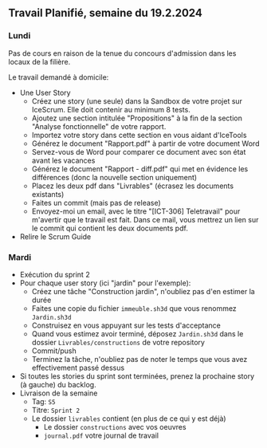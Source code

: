 ## Travail Planifié, semaine du 19.2.2024

### Lundi 

Pas de cours en raison de la tenue du concours d'admission dans les locaux de la filière.

Le travail demandé à domicile:

- Une User Story
  - Créez une story (une seule) dans la Sandbox de votre projet sur IceScrum. Elle doit contenir au minimum 8 tests.
  - Ajoutez une section intitulée "Propositions" à la fin de la section "Analyse fonctionnelle" de votre rapport.
  - Importez votre story dans cette section en vous aidant d'IceTools
  - Générez le document "Rapport.pdf" à partir de votre document Word
  - Servez-vous de Word pour comparer ce document avec son état avant les vacances
  - Générez le document "Rapport - diff.pdf" qui met en évidence les différences (donc la nouvelle section uniquement)
  - Placez les deux pdf dans "Livrables" (écrasez les documents existants)
  - Faites un commit (mais pas de release)
  - Envoyez-moi un email, avec le titre "[ICT-306] Teletravail" pour m'avertir que le travail est fait. Dans ce mail, vous mettrez un lien sur le commit qui contient les deux documents pdf.
 - Relire le Scrum Guide

### Mardi 

- Exécution du sprint 2
- Pour chaque user story (ici "jardin" pour l'exemple):
  - Créez une tâche "Construction jardin", n'oubliez pas d'en estimer la durée
  - Faites une copie du fichier `immeuble.sh3d` que vous renommez `Jardin.sh3d`
  - Construisez en vous appuyant sur les tests d'acceptance
  - Quand vous estimez avoir terminé, déposez `Jardin.sh3d` dans le dossier `Livrables/constructions` de votre repository
  - Commit/push
  - Terminez la tâche, n'oubliez pas de noter le temps que vous avez effectivement passé dessus
- Si toutes les stories du sprint sont terminées, prenez la prochaine story (à gauche) du backlog.
- Livraison de la semaine
  - Tag: `S5`
  - Titre: `Sprint 2` 
  - Le dossier `livrables` contient (en plus de ce qui y est déjà)
    - Le dossier `constructions` avec vos oeuvres
    - `journal.pdf` votre journal de travail
